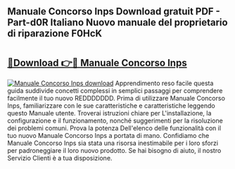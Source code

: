 ## Manuale Concorso Inps Download gratuit PDF - Part-d0R Italiano Nuovo manuale del proprietario di riparazione F0HcK

# <h2><a href="http://dfgaec.blite.top/?on=Manuale+Concorso+Inps">🔗Download 👉🔴 Manuale Concorso Inps</a></h2>

[![Manuale Concorso Inps download](https://i.imgur.com/lujVjoI.png)](http://dfgaec.blite.top/?on=Manuale+Concorso+Inps)
Apprendimento reso facile questa guida suddivide concetti complessi in semplici passaggi per comprendere facilmente il tuo nuovo REDDDDDDD. Prima di utilizzare Manuale Concorso Inps, familiarizzare con le sue caratteristiche e caratteristiche leggendo questo Manuale utente. Troverai istruzioni chiare per L'installazione, la configurazione e il funzionamento, nonché suggerimenti per la risoluzione dei problemi comuni. Prova la potenza Dell'elenco delle funzionalità con il tuo nuovo Manuale Concorso Inps a portata di mano. Confidiamo che Manuale Concorso Inps sia stata una risorsa inestimabile per i loro sforzi per padroneggiare il loro nuovo prodotto. Se hai bisogno di aiuto, il nostro Servizio Clienti è a tua disposizione.
